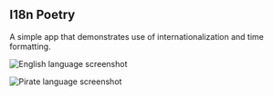 ## I18n Poetry

A simple app that demonstrates use of internationalization and time formatting.

![English language screenshot](https://www.evernote.com/shard/s81/sh/9ec73306-6403-41c7-abb8-f2a225996f46/5d4e86af5141a45f99eb6ecb96f12ea6/deep/0/Screenshot%206/7/13%201:04%20AM.png)

![Pirate language screenshot](https://www.evernote.com/shard/s81/sh/544e5df2-4cff-4a31-a358-b2080666211c/1f7e7afba68ecde5b29c3a2333989abc/deep/0/Screenshot%206/7/13%201:04%20AM.png)
